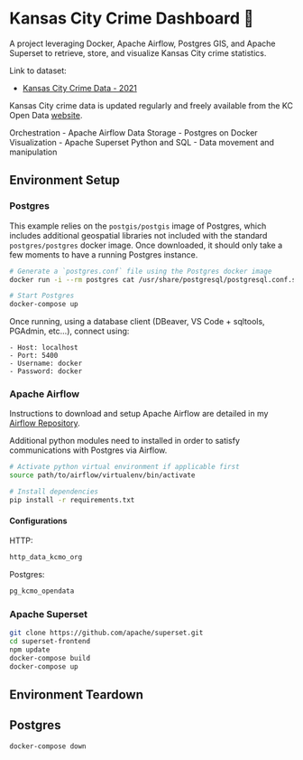 # Kansas City Crime Dashboard 🚓
A project leveraging Docker, Apache Airflow, Postgres GIS, and Apache Superset to retrieve, store, and visualize Kansas City crime statistics.

Link to dataset:
- [Kansas City Crime Data - 2021](https://data.kcmo.org/Crime/KCPD-Crime-Data-2021/w795-ffu6)

Kansas City crime data is updated regularly and freely available from the KC Open Data [website](https://data.kcmo.org/).

Orchestration - Apache Airflow
Data Storage - Postgres on Docker
Visualization - Apache Superset
Python and SQL - Data movement and manipulation

## Environment Setup
### Postgres
This example relies on the `postgis/postgis` image of Postgres, which includes additional geospatial libraries not included with the standard `postgres/postgres` docker image.  Once downloaded, it should only take a few moments to have a running Postgres instance.

```bash
# Generate a `postgres.conf` file using the Postgres docker image
docker run -i --rm postgres cat /usr/share/postgresql/postgresql.conf.sample > ./postgres/postgres.conf

# Start Postgres
docker-compose up 
```

Once running, using a database client (DBeaver, VS Code + sqltools, PGAdmin, etc...), connect using:
```
- Host: localhost
- Port: 5400
- Username: docker
- Password: docker
```

### Apache Airflow
Instructions to download and setup Apache Airflow are detailed in my [Airflow Repository](https://www.github.com/cjtravis/airflow).

Additional python modules need to installed in order to satisfy communications with Postgres via Airflow.

```bash
# Activate python virtual environment if applicable first
source path/to/airflow/virtualenv/bin/activate

# Install dependencies
pip install -r requirements.txt
```

#### Configurations
HTTP:
```bash
http_data_kcmo_org
```

Postgres:
```bash
pg_kcmo_opendata
```

### Apache Superset
```bash
git clone https://github.com/apache/superset.git
cd superset-frontend
npm update
docker-compose build
docker-compose up
```


## Environment Teardown
## Postgres
```bash
docker-compose down
```